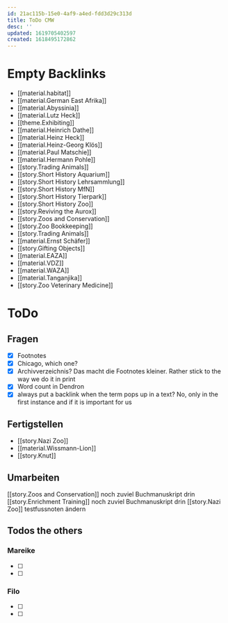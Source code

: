 ```yaml
---
id: 21ac115b-15e0-4af9-a4ed-fdd3d29c313d
title: ToDo CMW
desc: ''
updated: 1619705402597
created: 1618495172862
---
```

# Empty Backlinks

* [[material.habitat]]
* [[material.German East Afrika]]
* [[material.Abyssinia]]
* [[material.Lutz Heck]]
* [[theme.Exhibiting]]
* [[material.Heinrich Dathe]]
* [[material.Heinz Heck]]
* [[material.Heinz-Georg Klös]]
* [[material.Paul Matschie]]
* [[material.Hermann Pohle]]
* [[story.Trading Animals]]
* [[story.Short History Aquarium]]
* [[story.Short History Lehrsammlung]]
* [[story.Short History MfN]]
* [[story.Short History Tierpark]]
* [[story.Short History Zoo]]
* [[story.Reviving the Aurox]]
* [[story.Zoos and Conservation]]
* [[story.Zoo Bookkeeping]]
* [[story.Trading Animals]]
* [[material.Ernst Schäfer]]
* [[story.Gifting Objects]]
* [[material.EAZA]]
* [[material.VDZ]]
* [[material.WAZA]]
* [[material.Tanganjika]]
* [[story.Zoo Veterinary Medicine]]

# ToDo

## Fragen

* [x] Footnotes
* [x] Chicago, which one?
* [x] Archivverzeichnis? Das macht die Footnotes kleiner. Rather stick to the way we do it in print
* [x] Word count in Dendron
* [x] always put a backlink when the term pops up in a text? No, only in the first instance and if it is important for us

## Fertigstellen

* [[story.Nazi Zoo]]
* [[material.Wissmann-Lion]]
* [[story.Knut]]

## Umarbeiten

[[story.Zoos and Conservation]] noch zuviel Buchmanuskript drin
[[story.Enrichment Training]] noch zuviel Buchmanuskript drin
[[story.Nazi Zoo]] testfussnoten ändern

## Todos the others

### Mareike

* [ ]
* [ ]

### Filo

* [ ]
* [ ]
